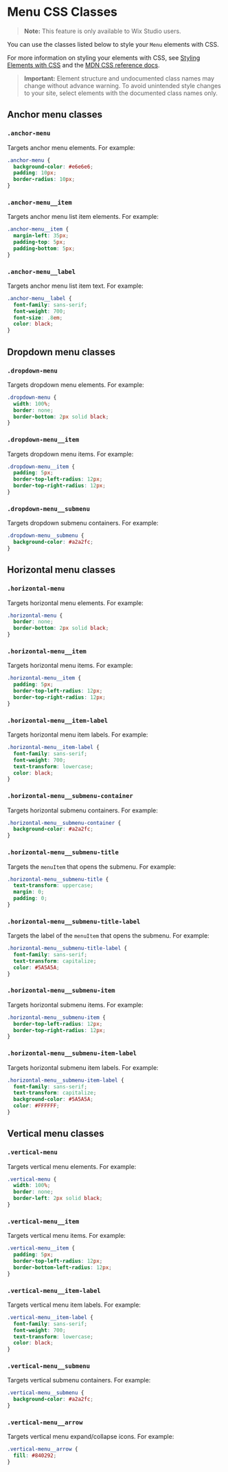 <!-- This article was published using the Doc Push single-sourcing tool. Any changes to this article MUST be made in the source file. Find it at www.github.com/wix-private/velo-docs.-->

# Menu CSS Classes

> **Note:** This feature is only available to Wix Studio users.

You can use the classes listed below
to style your `Menu` elements with CSS.

For more information on styling your elements with CSS, see
[Styling Elements with CSS]($w/styling-elements-with-css) and the
[MDN CSS reference docs](https://developer.mozilla.org/en-US/docs/Learn/CSS).

<blockquote class="important">

__Important:__
Element structure and undocumented class names
may change without advance warning.
To avoid unintended style changes to your site,
select elements with the documented class names only.

</blockquote>

## Anchor menu classes

### `.anchor-menu`

Targets anchor menu elements.
For example:

```css
.anchor-menu {
  background-color: #e6e6e6;
  padding: 10px;
  border-radius: 10px;
}
```

### `.anchor-menu__item`

Targets anchor menu list item elements.
For example:

```css
.anchor-menu__item {
  margin-left: 35px;
  padding-top: 5px;
  padding-bottom: 5px;
}
```

### `.anchor-menu__label`

Targets anchor menu list item text.
For example:

```css
.anchor-menu__label {
  font-family: sans-serif;
  font-weight: 700;
  font-size: .8em;
  color: black;
}
```

## Dropdown menu classes

### `.dropdown-menu`

Targets dropdown menu elements.
For example:

```css
.dropdown-menu {
  width: 100%;
  border: none;
  border-bottom: 2px solid black;
}
```

### `.dropdown-menu__item`

Targets dropdown menu items.
For example:

```css
.dropdown-menu__item {
  padding: 5px;
  border-top-left-radius: 12px;
  border-top-right-radius: 12px;
}
```

### `.dropdown-menu__submenu`

Targets dropdown submenu containers.
For example:

```css
.dropdown-menu__submenu {
  background-color: #a2a2fc;
}
```

## Horizontal menu classes

### `.horizontal-menu`

Targets horizontal menu elements.
For example:

```css
.horizontal-menu {
  border: none;
  border-bottom: 2px solid black;
}
```

### `.horizontal-menu__item`

Targets horizontal menu items.
For example:

```css
.horizontal-menu__item {
  padding: 5px;
  border-top-left-radius: 12px;
  border-top-right-radius: 12px;
}
```

### `.horizontal-menu__item-label`

Targets horizontal menu item labels.
For example:

```css
.horizontal-menu__item-label {
  font-family: sans-serif;
  font-weight: 700;
  text-transform: lowercase;
  color: black;
}
```

### `.horizontal-menu__submenu-container`

<!-- TODO - should be horizontal-menu__submenu.
  update when team confirms they're making the change. -->

Targets horizontal submenu containers.
For example:

```css
.horizontal-menu__submenu-container {
  background-color: #a2a2fc;
}
```

### `.horizontal-menu__submenu-title`

Targets the `menuItem` that opens the submenu.
For example:

```css
.horizontal-menu__submenu-title {
  text-transform: uppercase;
  margin: 0;
  padding: 0;
}
```

### `.horizontal-menu__submenu-title-label`

Targets the label of the `menuItem` that opens the submenu.
For example:

```css
.horizontal-menu__submenu-title-label {
  font-family: sans-serif;
  text-transform: capitalize;
  color: #5A5A5A;
}
```

### `.horizontal-menu__submenu-item`

Targets horizontal submenu items.
For example:

```css
.horizontal-menu__submenu-item {
  border-top-left-radius: 12px;
  border-top-right-radius: 12px;
}
```

### `.horizontal-menu__submenu-item-label`

Targets horizontal submenu item labels.
For example:

```css
.horizontal-menu__submenu-item-label {
  font-family: sans-serif;
  text-transform: capitalize;
  background-color: #5A5A5A;
  color: #FFFFFF;
}
```

## Vertical menu classes

### `.vertical-menu`

Targets vertical menu elements.
For example:

```css
.vertical-menu {
  width: 100%;
  border: none;
  border-left: 2px solid black;
}
```

### `.vertical-menu__item`

Targets vertical menu items.
For example:

```css
.vertical-menu__item {
  padding: 5px;
  border-top-left-radius: 12px;
  border-bottom-left-radius: 12px;
}
```

### `.vertical-menu__item-label`

Targets vertical menu item labels.
For example:

```css
.vertical-menu__item-label {
  font-family: sans-serif;
  font-weight: 700;
  text-transform: lowercase;
  color: black;
}
```

### `.vertical-menu__submenu`

Targets vertical submenu containers.
For example:

```css
.vertical-menu__submenu {
  background-color: #a2a2fc;
}
```

### `.vertical-menu__arrow`

Targets vertical menu expand/collapse icons.
For example:

```css
.vertical-menu__arrow {
  fill: #840292;
}
```
